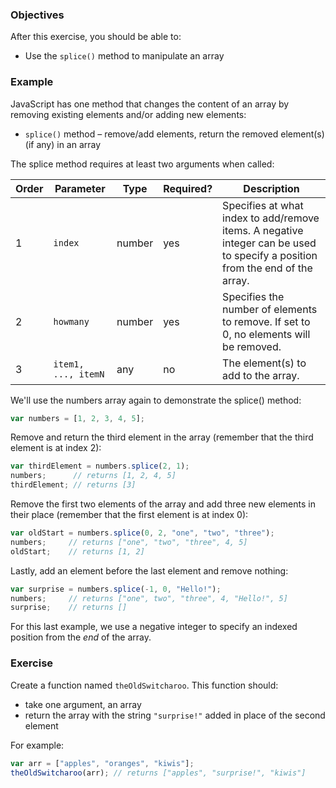 <!--{ ids:[186], language:'JavaScript', type:'workshop', order: 5, name:'Add and Remove Elements', description:'Use the `splice()` method to manipulate an array' }-->

### Objectives

After this exercise, you should be able to:

- Use the `splice()` method to manipulate an array

### Example

JavaScript has one method that changes the content of an array by removing existing elements and/or adding new elements:

- `splice()` method – remove/add elements, return the removed element(s) (if any) in an array

The splice method requires at least two arguments when called:

| Order | Parameter           | Type   | Required? | Description |
| ----- | ------------------- | ------ | --------- | ----------- |
| 1     | `index`             | number | yes       | Specifies at what index to add/remove items. A negative integer can be used to specify a position from the end of the array. |
| 2     | `howmany`           | number | yes       | Specifies the number of elements to remove. If set to 0, no elements will be removed. |
| 3     | `item1, ..., itemN` | any    | no        | The element(s) to add to the array. |

We'll use the numbers array again to demonstrate the splice() method:

```js
var numbers = [1, 2, 3, 4, 5];
```

Remove and return the third element in the array (remember that the third element is at index 2):

```js
var thirdElement = numbers.splice(2, 1);
numbers;      // returns [1, 2, 4, 5]
thirdElement; // returns [3]
```

Remove the first two elements of the array and add three new elements in their place (remember that the first element is at index 0):

```js
var oldStart = numbers.splice(0, 2, "one", "two", "three");
numbers;     // returns ["one", "two", "three", 4, 5]
oldStart;    // returns [1, 2]
```

Lastly, add an element before the last element and remove nothing:

```js
var surprise = numbers.splice(-1, 0, "Hello!");
numbers;     // returns ["one", two", "three", 4, "Hello!", 5]
surprise;    // returns []
```

For this last example, we use a negative integer to specify an indexed position from the _end_ of the array.

### Exercise

Create a function named `theOldSwitcharoo`. This function should:

  - take one argument, an array
  - return the array with the string `"surprise!"` added in place of the second element

For example:

```js
var arr = ["apples", "oranges", "kiwis"];
theOldSwitcharoo(arr); // returns ["apples", "surprise!", "kiwis"]
```
